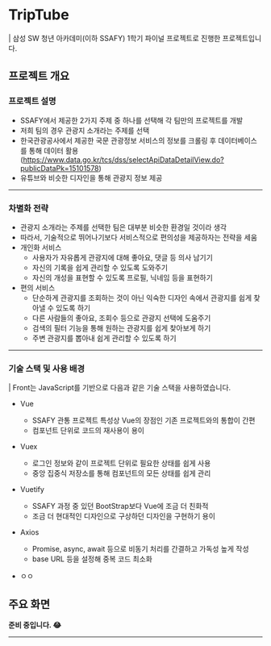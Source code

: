 # TripTube

| 삼성 SW 청년 아카데미(이하 SSAFY) 1학기 파이널 프로젝트로 진행한 프로젝트입니다.

## 프로젝트 개요

### 프로젝트 설명

* SSAFY에서 제공한 2가지 주제 중 하나를 선택해 각 팀만의 프로젝트를 개발
* 저희 팀의 경우 관광지 소개라는 주제를 선택
* 한국관광공사에서 제공한 국문 관광정보 서비스의 정보를 크롤링 후 데이터베이스를 통해 데이터 활용 (https://www.data.go.kr/tcs/dss/selectApiDataDetailView.do?publicDataPk=15101578)
* 유튜브와 비슷한 디자인을 통해 관광지 정보 제공

---

### 차별화 전략

* 관광지 소개라는 주제를 선택한 팀은 대부분 비슷한 환경일 것이라 생각
* 따라서, 기술적으로 뛰어나기보다 서비스적으로 편의성을 제공하자는 전략을 세움
* 개인화 서비스
  * 사용자가 자유롭게 관광지에 대해 좋아요, 댓글 등 의사 남기기
  * 자신의 기록을 쉽게 관리할 수 있도록 도와주기
  * 자신의 개성을 표현할 수 있도록 프로필, 닉네임 등을 표현하기
* 편의 서비스
  * 단순하게 관광지를 조회하는 것이 아닌 익숙한 디자인 속에서 관광지를 쉽게 찾아낼 수 있도록 하기
  * 다른 사람들의 좋아요, 조회수 등으로 관광지 선택에 도움주기
  * 검색의 필터 기능을 통해 원하는 관광지를 쉽게 찾아보게 하기
  * 주변 관광지를 뽑아내 쉽게 관리할 수 있도록 하기

---

### 기술 스택 및 사용 배경

| Front는 JavaScript를 기반으로 다음과 같은 기술 스택을 사용하였습니다.

* Vue
  * SSAFY 관통 프로젝트 특성상 Vue의 장점인 기존 프로젝트와의 통합이 간편
  * 컴포넌트 단위로 코드의 재사용이 용이
* Vuex
  * 로그인 정보와 같이 프로젝트 단위로 필요한 상태를 쉽게 사용
  * 중앙 집중식 저장소를 통해 컴포넌트의 모든 상태를 쉽게 관리
* Vuetify
  * SSAFY 과정 중 있던 BootStrap보다 Vue에 조금 더 친화적
  * 조금 더 현대적인 디자인으로 구상하던 디자인을 구현하기 용이
* Axios
  * Promise, async, await 등으로 비동기 처리를 간결하고 가독성 높게 작성
  * base URL 등을 설정해 중복 코드 최소화

* ㅇㅇ

## 주요 화면

**준비 중입니다. 😂**

---
